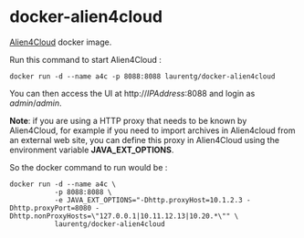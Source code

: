 # docker-alien4cloud
[Alien4Cloud](https://github.com/alien4cloud/alien4cloud) docker image.

Run this command to start Alien4Cloud :
```
docker run -d --name a4c -p 8088:8088 laurentg/docker-alien4cloud
```

You can then access the UI at http://_IPAddress_:8088 and login as _admin_/_admin_.

**Note**: if you are using a HTTP proxy that needs to be known by Alien4Cloud,
for example if you need to import archives in Alien4cloud from an external web site,
you can define this proxy in Alien4Cloud using the environment variable **JAVA_EXT_OPTIONS**.

So the docker command to run would be :
```
docker run -d --name a4c \
           -p 8088:8088 \
           -e JAVA_EXT_OPTIONS="-Dhttp.proxyHost=10.1.2.3 -Dhttp.proxyPort=8080 -Dhttp.nonProxyHosts=\"127.0.0.1|10.11.12.13|10.20.*\"" \
           laurentg/docker-alien4cloud
```
